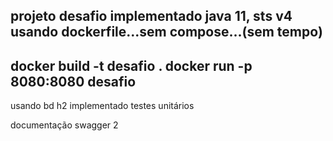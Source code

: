projeto desafio
implementado java 11, sts v4
usando dockerfile...sem compose...(sem tempo)
-----------
docker build -t desafio .
docker run -p 8080:8080 desafio
---------------
usando bd h2
implementado testes unitários

documentação swagger 2



